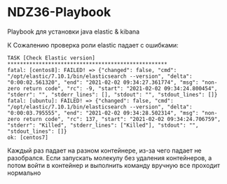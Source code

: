# NDZ36-Playbook

Playbook для установки java elastic & kibana

К Сожалению проверка роли elastic падает с ошибками:

```
TASK [Check Elastic version] ***************************************************
fatal: [centos8]: FAILED! => {"changed": false, "cmd": "/opt/elastic/7.10.1/bin/elasticsearch --version", "delta": "0:00:02.561320", "end": "2021-02-02 09:34:27.361774", "msg": "non-zero return code", "rc": -9, "start": "2021-02-02 09:34:24.800454", "stderr": "", "stderr_lines": [], "stdout": "", "stdout_lines": []}
fatal: [ubuntu]: FAILED! => {"changed": false, "cmd": "/opt/elastic/7.10.1/bin/elasticsearch --version", "delta": "0:00:03.795555", "end": "2021-02-02 09:34:28.502314", "msg": "non-zero return code", "rc": 137, "start": "2021-02-02 09:34:24.706759", "stderr": "Killed", "stderr_lines": ["Killed"], "stdout": "", "stdout_lines": []}
ok: [centos7]
```

Каждый раз падает на разном контейнере, из-за чего падает не разобрался. Если запускать молекулу без удаления контейнеров, а потом войти в контейнер и выполнить команду вручную все проходит нормально